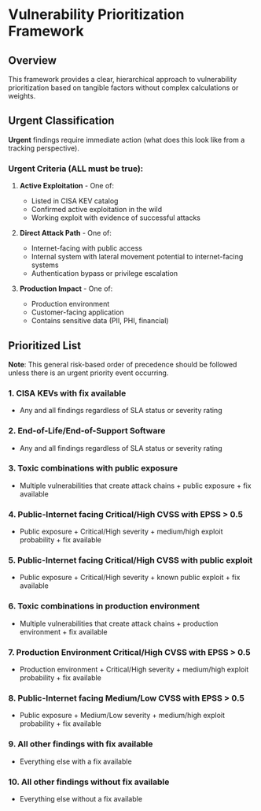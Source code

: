 # Vulnerability Prioritization Framework

## Overview

This framework provides a clear, hierarchical approach to vulnerability prioritization based on tangible factors without complex calculations or weights.

## Urgent Classification

**Urgent** findings require immediate action (what does this look like from a tracking perspective).

### Urgent Criteria (ALL must be true):

1. **Active Exploitation** - One of:
   - Listed in CISA KEV catalog
   - Confirmed active exploitation in the wild
   - Working exploit with evidence of successful attacks

2. **Direct Attack Path** - One of:
   - Internet-facing with public access
   - Internal system with lateral movement potential to internet-facing systems
   - Authentication bypass or privilege escalation

3. **Production Impact** - One of:
   - Production environment
   - Customer-facing application
   - Contains sensitive data (PII, PHI, financial)

## Prioritized List

**Note**: This general risk-based order of precedence should be followed unless there is an urgent priority event occurring.

### 1. CISA KEVs with fix available
- Any and all findings regardless of SLA status or severity rating

### 2. End-of-Life/End-of-Support Software
- Any and all findings regardless of SLA status or severity rating

### 3. Toxic combinations with public exposure
- Multiple vulnerabilities that create attack chains + public exposure + fix available

### 4. Public-Internet facing Critical/High CVSS with EPSS > 0.5
- Public exposure + Critical/High severity + medium/high exploit probability + fix available

### 5. Public-Internet facing Critical/High CVSS with public exploit
- Public exposure + Critical/High severity + known public exploit + fix available

### 6. Toxic combinations in production environment
- Multiple vulnerabilities that create attack chains + production environment + fix available

### 7. Production Environment Critical/High CVSS with EPSS > 0.5
- Production environment + Critical/High severity + medium/high exploit probability + fix available

### 8. Public-Internet facing Medium/Low CVSS with EPSS > 0.5
- Public exposure + Medium/Low severity + medium/high exploit probability + fix available

### 9. All other findings with fix available
- Everything else with a fix available

### 10. All other findings without fix available
- Everything else without a fix available
